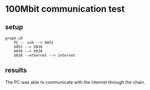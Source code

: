 # 100Mbit communication test
## setup
```mermaid
graph LR
    PC -- usb --> b051
    b051 --> b016
    b016 --> b038
    b038 --ethernet --> internet
```
## results
The PC was able to communicate with the internet through the chain.
